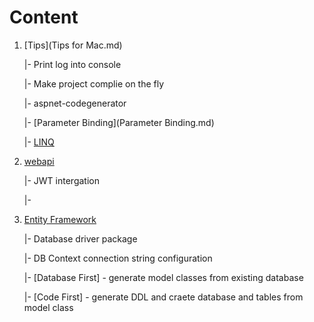 # Content

1. [Tips](Tips for Mac.md)

   |- Print log into console

   |- Make project complie on the fly

   |- aspnet-codegenerator

   |- [Parameter Binding](Parameter Binding.md)

   |- [LINQ](LINQ.md)

2. [webapi](webapi.md)

   |- JWT intergation 

   |- 



3. [Entity Framework](EntityFramework.md)

   |- Database driver package

   |- DB Context connection string configuration

   |- [Database First] - generate model classes from existing database

   |- [Code First] - generate DDL and craete database and tables from model class
